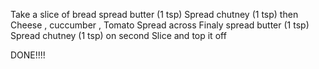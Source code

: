 Take a slice of bread
spread butter (1 tsp)
Spread chutney (1 tsp)
then Cheese , cuccumber , Tomato Spread across
Finaly spread butter (1 tsp) Spread chutney (1 tsp) on second Slice and top it off


DONE!!!!